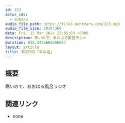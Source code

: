 ```yaml
---
id: 323
actor_ids:
  - aoharu
audio_file_path: https://files.nantyara.com/323.mp3
audio_file_size: 20194369
date: Fri, 15 Mar 2024 22:55:00 +0900
description: 寒いので、あおはる風呂ラジオ
duration: 838.2436666666667
layout: article
title: 第323回「羊の話」
---
```

## 概要

寒いので、あおはる風呂ラジオ

## 関連リンク

* none
